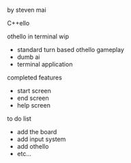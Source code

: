 by steven mai

C++ello

othello in terminal wip
* standard turn based othello gameplay
* dumb ai
* terminal application


completed features
* start screen 
* end screen
* help screen

to do list
* add the board
* add input system
* add othello
* etc...
